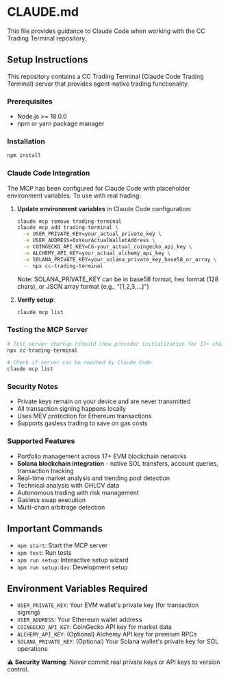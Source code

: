 # CLAUDE.md

This file provides guidance to Claude Code when working with the CC Trading Terminal repository.

## Setup Instructions

This repository contains a CC Trading Terminal (Claude Code Trading Terminal) server that provides agent-native trading functionality.

### Prerequisites
- Node.js >= 18.0.0
- npm or yarn package manager

### Installation
```bash
npm install
```

### Claude Code Integration

The MCP has been configured for Claude Code with placeholder environment variables. To use with real trading:

1. **Update environment variables** in Claude Code configuration:
   ```bash
   claude mcp remove trading-terminal
   claude mcp add trading-terminal \
     -e USER_PRIVATE_KEY=your_actual_private_key \
     -e USER_ADDRESS=0xYourActualWalletAddress \
     -e COINGECKO_API_KEY=CG-your_actual_coingecko_api_key \
     -e ALCHEMY_API_KEY=your_actual_alchemy_api_key \
     -e SOLANA_PRIVATE_KEY=your_solana_private_key_base58_or_array \
     -- npx cc-trading-terminal
   ```

   Note: SOLANA_PRIVATE_KEY can be in base58 format, hex format (128 chars), or JSON array format (e.g., "[1,2,3,...]")

2. **Verify setup**:
   ```bash
   claude mcp list
   ```

### Testing the MCP Server
```bash
# Test server startup (should show provider initialization for 17+ chains)
npx cc-trading-terminal

# Check if server can be reached by Claude Code
claude mcp list
```

### Security Notes
- Private keys remain on your device and are never transmitted
- All transaction signing happens locally
- Uses MEV protection for Ethereum transactions
- Supports gasless trading to save on gas costs

### Supported Features
- Portfolio management across 17+ EVM blockchain networks
- **Solana blockchain integration** - native SOL transfers, account queries, transaction tracking
- Real-time market analysis and trending pool detection
- Technical analysis with OHLCV data
- Autonomous trading with risk management
- Gasless swap execution
- Multi-chain arbitrage detection

## Important Commands
- `npm start`: Start the MCP server
- `npm test`: Run tests
- `npm run setup`: Interactive setup wizard
- `npm run setup:dev`: Development setup

## Environment Variables Required
- `USER_PRIVATE_KEY`: Your EVM wallet's private key (for transaction signing)
- `USER_ADDRESS`: Your Ethereum wallet address  
- `COINGECKO_API_KEY`: CoinGecko API key for market data
- `ALCHEMY_API_KEY`: (Optional) Alchemy API key for premium RPCs
- `SOLANA_PRIVATE_KEY`: (Optional) Your Solana wallet's private key for SOL operations

⚠️ **Security Warning**: Never commit real private keys or API keys to version control.